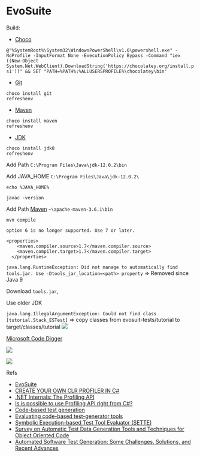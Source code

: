 # EvoSuite

Build:

* [Choco](https://chocolatey.org/docs/installation)

`@"%SystemRoot%\System32\WindowsPowerShell\v1.0\powershell.exe" -NoProfile -InputFormat None -ExecutionPolicy Bypass -Command "iex ((New-Object System.Net.WebClient).DownloadString('https://chocolatey.org/install.ps1'))" && SET "PATH=%PATH%;%ALLUSERSPROFILE%\chocolatey\bin"`

* [Git](https://gitforwindows.org/)

```
choco install git
refreshenv
```

* [Maven](https://maven.apache.org/)

```
choco install maven
refreshenv
```
* [JDK](https://www.oracle.com/technetwork/java/javase/downloads/index.html)

```
choco install jdk8
refreshenv
```

Add Path `C:\Program Files\Java\jdk-12.0.2\bin`

Add JAVA_HOME `C:\Program Files\Java\jdk-12.0.2\`

```
echo %JAVA_HOME%
```

`javac -version`

Add Path [Maven](https://maven.apache.org/) `~\apache-maven-3.6.1\bin`

`mvn compile`

`option 6 is no longer supported. Use 7 or later.`

```
<properties>
    <maven.compiler.source>1.7</maven.compiler.source>
    <maven.compiler.target>1.7</maven.compiler.target>
  </properties>
```

`java.lang.RuntimeException: Did not manage to automatically find tools.jar. Use -Dtools_jar_location=<path> property` => Removed since Java 9

Download `tools.jar`, 

Use older JDK

`java.lang.IllegalArgumentException: Could not find class [tutorial.Stack_ESTest]` => copy classes from evosuit-tests/tutorial  to target/classes/tutorial ![](https://snag.gy/Lvh3UT.jpg)

[Microsoft Code Digger](https://marketplace.visualstudio.com/items?itemName=RiSEResearchinSoftwareEngineering.MicrosoftCodeDigger&ssr=false#overview)

![](https://snag.gy/Rw4Es6.jpg)

![](https://snag.gy/xX6pL2.jpg)

Refs
* [EvoSuite](http://www.evosuite.org/documentation/tutorial-part-1/)
* [CREATE YOUR OWN CLR PROFILER IN C#](http://topholt.com/c-clr-profiler/)
* [.NET Internals: The Profiling API](http://www.blong.com/conferences/dcon2003/internals/profiling.htm)
* [Is is possible to use Profiling API right from C#?](https://stackoverflow.com/questions/5736845/is-is-possible-to-use-profiling-api-right-from-c)
* [Code-based test generation](http://mit.bme.hu/~micskeiz/pages/code_based_test_generation.html#TH08)
* [Evaluating code-based test-generator tools](https://www.slideshare.net/micskeiz/evaluating-codebased-testgenerator-tools)
* [Symbolic Execution-based Test Tool Evaluator (SETTE)](https://github.com/SETTE-Testing/sette-tool/wiki)
* [Survey on Automatic Test Data Generation Tools and Techniques for Object Oriented Code](https://bvucoepune.edu.in/wp-content/uploads/2018/BVUCOEP-DATA/Research_Publications/2015_16/42.pdf)
* [Automated Software Test Generation: Some Challenges, Solutions, and Recent Advances](https://patricegodefroid.github.io/public_psfiles/lncs10000-2018.pdf)
